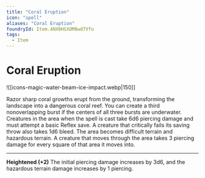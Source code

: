 ```yaml
---
title: "Coral Eruption"
icon: "spell"
aliases: "Coral Eruption"
foundryId: Item.4NX0HSXOM8wd7Vfu
tags:
  - Item
---
```


# Coral Eruption
![[icons-magic-water-beam-ice-impact.webp|150]]

Razor sharp coral growths erupt from the ground, transforming the landscape into a dangerous coral reef. You can create a third nonoverlapping burst if the centers of all three bursts are underwater. Creatures in the area when the spell is cast take 6d6 piercing damage and must attempt a basic Reflex save. A creature that critically fails its saving throw also takes 1d6 bleed. The area becomes difficult terrain and hazardous terrain. A creature that moves through the area takes 3 piercing damage for every square of that area it moves into.

* * *

**Heightened (+2)** The initial piercing damage increases by 3d6, and the hazardous terrain damage increases by 1 piercing.
